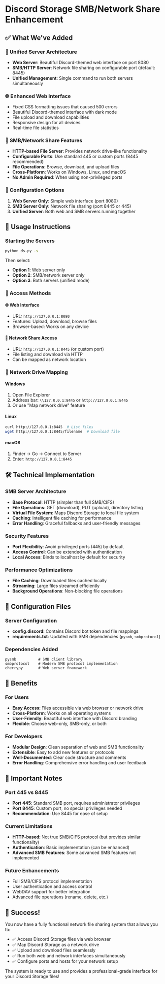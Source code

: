 # Discord Storage SMB/Network Share Enhancement

## ✅ What We've Added

### 🚀 **Unified Server Architecture**
- **Web Server**: Beautiful Discord-themed web interface on port 8080
- **SMB/HTTP Server**: Network file sharing on configurable port (default: 8445)
- **Unified Management**: Single command to run both servers simultaneously

### 🌐 **Enhanced Web Interface**
- Fixed CSS formatting issues that caused 500 errors
- Beautiful Discord-themed interface with dark mode
- File upload and download capabilities
- Responsive design for all devices
- Real-time file statistics

### 📁 **SMB/Network Share Features**
- **HTTP-based File Server**: Provides network drive-like functionality
- **Configurable Ports**: Use standard 445 or custom ports (8445 recommended)
- **File Operations**: Browse, download, and upload files
- **Cross-Platform**: Works on Windows, Linux, and macOS
- **No Admin Required**: When using non-privileged ports

### 🔧 **Configuration Options**
1. **Web Server Only**: Simple web interface (port 8080)
2. **SMB Server Only**: Network file sharing (port 8445 or 445)
3. **Unified Server**: Both web and SMB servers running together

## 🚀 Usage Instructions

### Starting the Servers
```bash
python ds.py -s
```

Then select:
- **Option 1**: Web server only
- **Option 2**: SMB/network server only  
- **Option 3**: Both servers (unified mode)

### 📡 Access Methods

#### 🌐 Web Interface
- URL: `http://127.0.0.1:8080`
- Features: Upload, download, browse files
- Browser-based: Works on any device

#### 📁 Network Share Access
- URL: `http://127.0.0.1:8445` (or custom port)
- File listing and download via HTTP
- Can be mapped as network location

### 🔗 Network Drive Mapping

#### Windows
1. Open File Explorer
2. Address bar: `\\127.0.0.1:8445` or `http://127.0.0.1:8445`
3. Or use "Map network drive" feature

#### Linux
```bash
curl http://127.0.0.1:8445  # List files
wget http://127.0.0.1:8445/filename  # Download file
```

#### macOS
1. Finder → Go → Connect to Server
2. Enter: `http://127.0.0.1:8445`

## 🛠️ Technical Implementation

### SMB Server Architecture
- **Base Protocol**: HTTP (simpler than full SMB/CIFS)
- **File Operations**: GET (download), PUT (upload), directory listing
- **Virtual File System**: Maps Discord Storage to local file system
- **Caching**: Intelligent file caching for performance
- **Error Handling**: Graceful fallbacks and user-friendly messages

### Security Features
- **Port Flexibility**: Avoid privileged ports (445) by default
- **Access Control**: Can be extended with authentication
- **Local Access**: Binds to localhost by default for security

### Performance Optimizations
- **File Caching**: Downloaded files cached locally
- **Streaming**: Large files streamed efficiently
- **Background Operations**: Non-blocking file operations

## 🔧 Configuration Files

### Server Configuration
- **config.discord**: Contains Discord bot token and file mappings
- **requirements.txt**: Updated with SMB dependencies (`pysmb`, `smbprotocol`)

### Dependencies Added
```
pysmb          # SMB client library
smbprotocol    # Modern SMB protocol implementation  
cherrypy       # Web server framework
```

## 🎯 Benefits

### For Users
- **Easy Access**: Files accessible via web browser or network drive
- **Cross-Platform**: Works on all operating systems
- **User-Friendly**: Beautiful web interface with Discord branding
- **Flexible**: Choose web-only, SMB-only, or both

### For Developers
- **Modular Design**: Clean separation of web and SMB functionality
- **Extensible**: Easy to add new features or protocols
- **Well-Documented**: Clear code structure and comments
- **Error Handling**: Comprehensive error handling and user feedback

## 🚨 Important Notes

### Port 445 vs 8445
- **Port 445**: Standard SMB port, requires administrator privileges
- **Port 8445**: Custom port, no special privileges needed
- **Recommendation**: Use 8445 for ease of setup

### Current Limitations
- **HTTP-based**: Not true SMB/CIFS protocol (but provides similar functionality)
- **Authentication**: Basic implementation (can be enhanced)
- **Advanced SMB Features**: Some advanced SMB features not implemented

### Future Enhancements
- Full SMB/CIFS protocol implementation
- User authentication and access control
- WebDAV support for better integration
- Advanced file operations (rename, delete, etc.)

## 🎉 Success!

You now have a fully functional network file sharing system that allows you to:
- ✅ Access Discord Storage files via web browser
- ✅ Map Discord Storage as a network drive
- ✅ Upload and download files seamlessly
- ✅ Run both web and network interfaces simultaneously
- ✅ Configure ports and hosts for your network setup

The system is ready to use and provides a professional-grade interface for your Discord Storage files!
